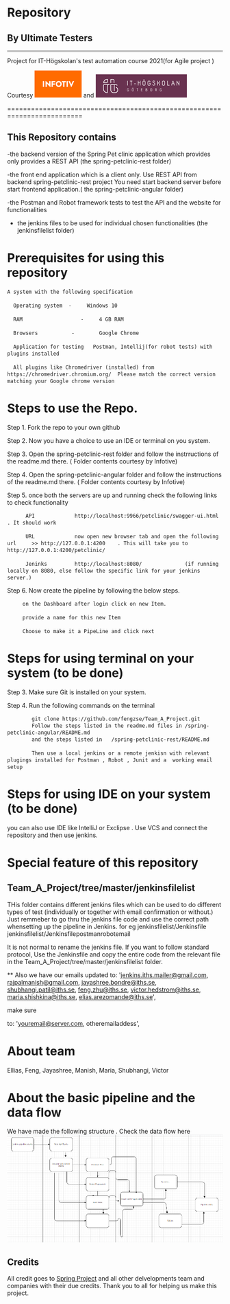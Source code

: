 # Repository    
## By Ultimate Testers
------------------------------------------------------------------------
Project for IT-Högskolan's test automation course 2021(for Agile project )

Courtesy  ![alt petclinic-junit](git-res/infotiv.png) and ![alt petclinic-junit](git-res/iths.png) 

=========================================================================
## This Repository contains 

  -the backend  version of the Spring Pet clinic application  which provides only provides a REST API (the spring-petclinic-rest folder)

  -the front end application which is a client only. Use REST API from backend spring-petclinic-rest project You need start backend server before start frontend application.( the spring-petclinic-angular folder)

  -the Postman and Robot framework tests to test the API and the website for functionalities

- the jenkins files to be used for individual chosen functionalities (the jenkinsfilelist folder)


# Prerequisites for using this repository
    A system with the following specification
      
      Operating system 	-	  Windows 10
      
      RAM 			        -	  4 GB RAM 
      
      Browsers 		     -	      Google Chrome 
      
      Application for testing	Postman, Intellij(for robot tests) with plugins installed 
      
      All plugins like Chromedriver (installed) from https://chromedriver.chromium.org/  Please match the correct version matching your Google chrome version
 
 
 
# Steps to use  the Repo.
  Step 1. Fork the repo to your own github
  
  Step 2.  Now  you have a choice to use an IDE or terminal on you system.

  Step 3. Open the spring-petclinic-rest folder and follow the instrructions of the readme.md there.     ( Folder contents courtesy by Infotive)

  Step 4. Open the spring-petclinic-angular folder and follow the instrructions of the readme.md there.   ( Folder contents courtesy by Infotive)

  Step 5. once both the servers are up and running check the following links to check functionality

          API             http://localhost:9966/petclinic/swagger-ui.html            . It should work

          URL             now open new browser tab and open the following url     >> http://127.0.0.1:4200    . This will take you to http://127.0.0.1:4200/petclinic/
          
          Jeninks         http://localhost:8080/              (if running locally on 8080, else follow the specific link for your jenkins server.)

 Step 6. Now create the pipeline by following the  below steps.

         on the Dashboard after login click on new Item.

         provide a name for this new Item

         Choose to make it a PipeLine and click next
 

# Steps for using terminal on your system (to be done)
  Step 3. Make sure Git is installed on your system.

  Step 4. Run the following commands on the terminal 

            git clone https://github.com/fengzse/Team_A_Project.git	
            Follow the steps listed in the readme.md files in /spring-petclinic-angular/README.md
            and the steps listed in   /spring-petclinic-rest/README.md
            
            Then use a local jenkins or a remote jenkisn with relevant plugings installed for Postman , Robot , Junit and a  working email setup
            
 
# Steps for using IDE on your system (to be done)
 you can also use IDE like IntelliJ or Exclipse . Use VCS and connect the repository and then  use jenkins.
 
 
# Special feature of this repository

## Team_A_Project/tree/master/jenkinsfilelist    
  THis folder contains different jenkins files which can be used to do different types of test (individually or together with email confirmation or without.)
  Just remmeber to go thru the jenkins file code and use the correct path whensetting up the pipeline in Jenkins. 
  for eg   jenkinsfilelist/Jenkinsfile
          jenkinsfilelist/Jenkinsfilepostmanrobotemail
 
 It is not normal to rename the jenkins file. If you want to follow standard protocol, Use the Jenkinsfile and copy the entire code from the relevant file in the 
 Team_A_Project/tree/master/jenkinsfilelist     folder.
 

** Also we have our emails updated 
to: 'jenkins.iths.mailer@gmail.com, rajpalmanish@gmail.com, jayashree.bondre@iths.se, shubhangi.patil@iths.se, feng.zhu@iths.se, victor.hedstrom@iths.se, maria.shishkina@iths.se, elias.arezomande@iths.se',

make sure 

to: 'youremail@server.com, otheremailaddess',


            
# About team

 Ellias, Feng, Jayashree, Manish, Maria, Shubhangi, Victor

# About the basic pipeline  and the data flow
We have made the following structure  . Check the data flow here  ![alt petclinic-junit](git-res/Flowdiagram.png)



## Credits
All credit goes to [Spring Project](https://spring.io) and all other delvelopments team and companies with their due credits. Thank you to all for helping us make this project.
